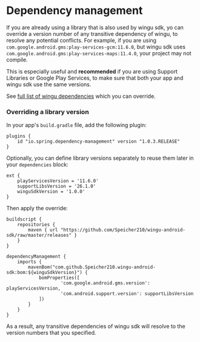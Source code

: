 # Dependency management

If you are already using a library that is also used by wingu sdk, yo can override a version number of any transitive dependency of wingu, to resolve any potential conflicts. For example, if you are using `com.google.android.gms:play-services-gcm:11.6.0`, but wingu sdk uses `com.google.android.gms:play-services-maps:11.4.0`, your project may not compile.

This is especially useful and __recommended__ if you are using Support Libraries or Google Play Services, to make sure that both your app and wingu sdk use the same versions.

See [full list of wingu dependencies](../releases/com/github/Speicher210/wingu-android-sdk/bom/1.0.0/bom-1.0.0.pom) which you can override.

### Overriding a library version

In your app's `build.gradle` file, add the following plugin:

```
plugins {
    id "io.spring.dependency-management" version "1.0.3.RELEASE"
}
```

Optionally, you can define library versions separately to reuse them later in your `dependencies` block:

```
ext {
	playServicesVersion = '11.6.0'
    supportLibsVersion = '26.1.0'
    winguSdkVersion = '1.0.0'
}
```

Then apply the override:

```
buildscript {
    repositories {
        maven { url "https://github.com/Speicher210/wingu-android-sdk/raw/master/releases" }
    }
}

dependencyManagement {
    imports {
        mavenBom("com.github.Speicher210.wingu-android-sdk:bom:${winguSdkVersion}") {
            bomProperties([
            		'com.google.android.gms.version': playServicesVersion,
                    'com.android.support.version': supportLibsVersion
            ])
        }
    }
}
```

As a result, any transitive dependencies of wingu sdk will resolve to the version numbers that you specified.
